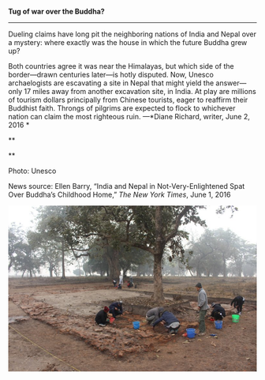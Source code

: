 **Tug of war over the Buddha?**

****

Dueling claims have long pit the neighboring nations of India and Nepal over a mystery: where exactly was the house in which the future Buddha grew up? 

Both countries agree it was near the Himalayas, but which side of the border—drawn centuries later—is hotly disputed. Now, Unesco archaelogists are escavating a site in Nepal that might yield the answer—only 17 miles away from another excavation site, in India. At play are millions of tourism dollars principally from Chinese tourists, eager to reaffirm their Buddhist faith. Throngs of pilgrims are expected to flock to whichever nation can claim the most righteous ruin. —*Diane Richard, writer, June 2, 2016 *

**

**

Photo: Unesco

News source: Ellen Barry, “India and Nepal in Not-Very-Enlightened Spat Over Buddha’s Childhood Home,” *The New York Times*, June 1, 2016

![](../images/16-6-2_2000.31.5_BuddhaEDIT-1.jpeg)
